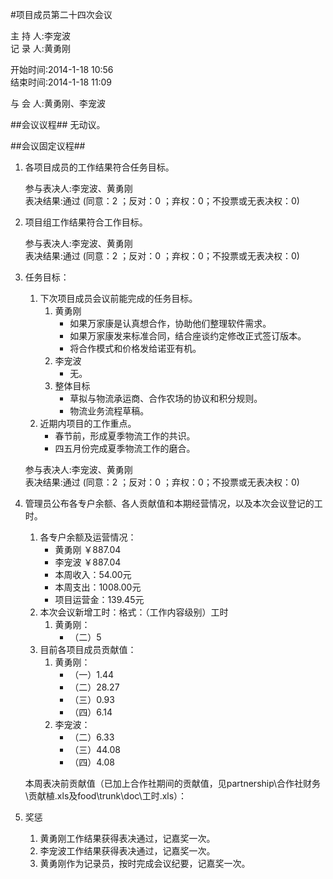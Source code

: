 #项目成员第二十四次会议

主 持 人:李宠波    
记 录 人:黄勇刚   

开始时间:2014-1-18 10:56  
结束时间:2014-1-18 11:09   

与 会 人:黄勇刚、李宠波  

##会议议程##
无动议。

##会议固定议程##
1. 各项目成员的工作结果符合任务目标。

	参与表决人:李宠波、黄勇刚  
	表决结果:通过 (同意：2 ；反对：0 ；弃权：0；不投票或无表决权：0)  
	 
2. 项目组工作结果符合工作目标。

	参与表决人:李宠波、黄勇刚  
	表决结果:通过 (同意：2 ；反对：0 ；弃权：0；不投票或无表决权：0)  

3. 任务目标：
	1. 下次项目成员会议前能完成的任务目标。
		1. 黄勇刚
			- 如果万家康是认真想合作，协助他们整理软件需求。
			- 如果万家康发来标准合同，结合座谈约定修改正式签订版本。
			- 将合作模式和价格发给诺亚有机。 
		2. 李宠波
			- 无。
		3. 整体目标
			- 草拟与物流承运商、合作农场的协议和积分规则。
			- 物流业务流程草稿。
	2. 近期内项目的工作重点。
		- 春节前，形成夏季物流工作的共识。
		- 四五月份完成夏季物流工作的磨合。 

	参与表决人:李宠波、黄勇刚  
	表决结果:通过 (同意：2 ；反对：0 ；弃权：0；不投票或无表决权：0)  

5. 管理员公布各专户余额、各人贡献值和本期经营情况，以及本次会议登记的工时。
	1. 各专户余额及运营情况：
		- 黄勇刚 ￥887.04
		- 李宠波 ￥887.04
		- 本周收入：54.00元
		- 本周支出：1008.00元
		- 项目运营金：139.45元
	2. 本次会议新增工时：格式：（工作内容级别）工时
		1. 黄勇刚： 
			- （二）5 
	3. 目前各项目成员贡献值：
		1. 黄勇刚：
			- （一）1.44
			- （二）28.27
			- （三）0.93
			- （四）6.14
		2. 李宠波：
			- （二）6.33
			- （三）44.08
			- （四）4.08

	本周表决前贡献值（已加上合作社期间的贡献值，见partnership\合作社财务\贡献植.xls及food\trunk\doc\工时.xls）：

6. 奖惩
	1. 黄勇刚工作结果获得表决通过，记嘉奖一次。
	2. 李宠波工作结果获得表决通过，记嘉奖一次。
	3. 黄勇刚作为记录员，按时完成会议纪要，记嘉奖一次。
 